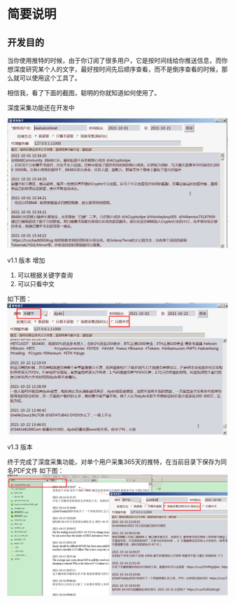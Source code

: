 # 简要说明

## 开发目的

当你使用推特的时候，由于你订阅了很多用户，它是按时间线给你推送信息，而你想深度研究某个人的文字，最好按时间先后顺序查看，而不是倒序查看的时候，那么就可以使用这个工具了。

相信我，看了下面的截图，聪明的你就知道如何使用了。


深度采集功能还在开发中


![alt 属性文本](./推特助手.png)

v1.1 版本
增加
1. 可以根据关键字查询
2. 可以只看中文

如下图：
![alt 属性文本](./推特助手2.png)


v1.3 版本

终于完成了深度采集功能，对单个用户采集365天的推特，在当前目录下保存为同名PDF文件
如下图：
![alt 属性文本](./推特助手3.png)